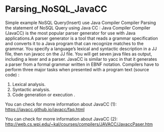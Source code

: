 # Parsing_NoSQL_JavaCC
Simple example NoSQL Query(Insert) use Java Compiler Compiler
Parsing the statement of NoSQL Query using Java CC :
Java Compiler Compiler (JavaCC) is the most popular parser generator for use with Java applications.A parser generator is a tool that reads a grammar specification and converts it to a Java program that can recognize matches to the grammar.
You specify a language’s lexical and syntactic description in a JJ file, then run javacc on the JJ file. You will get seven java files as output, including a lexer and a parser.
JavaCC is similar to yacc in that it generates a parser from a formal grammar written in EBNF notation.
Compilers have to perform three major tasks when presented with a program text (source code)  :
1. Lexical analysis.
2. Syntactic analysis.
3. Code generation or execution .

You can check for morre information about JavaCC (1): https://javacc.github.io/javacc/faq.html 

You can check for morre information about JavaCC (2): http://web.cs.wpi.edu/~kal/courses/compilers/JAVACC/JavaccPaser.htm
